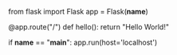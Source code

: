 from flask import Flask
app = Flask(__name__)

@app.route("/")
def hello():
    return "Hello World!"

if __name__ == "__main__":
    app.run(host='localhost')
